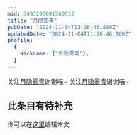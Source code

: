 ```yaml
---
mid: 3493297691560533
title: "月隐雾青"
pubDate: "2024-11-04T11:26:46.800Z"
updatedDate: "2024-11-04T11:26:46.800Z"
profile:
  {
    Nickname: ["月隐雾青"],
  }
---
```


关注[月隐雾青](https://space.bilibili.com/3493297691560533)谢谢喵~ 关注[月隐雾青](https://space.bilibili.com/3493297691560533)谢谢喵~

## 此条目有待补充
你可以在[这里](https://github.com/Yuhanawa/VTuber.ICU-Content/edit/master/v/月隐雾青/index.md)编辑本文
